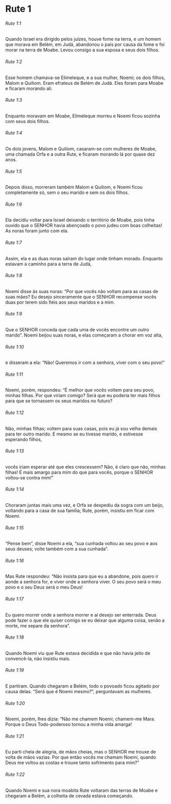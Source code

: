 # Rute 1

###### Rute 1:1

Quando Israel era dirigido pelos juízes, houve fome na terra, e um homem que morava em Belém, em Judá, abandonou o país por causa da fome e foi morar na terra de Moabe. Levou consigo a sua esposa e seus dois filhos.

###### Rute 1:2

Esse homem chamava-se Elimeleque, e a sua mulher, Noemi; os dois filhos, Malom e Quiliom. Eram efrateus de Belém de Judá. Eles foram para Moabe e ficaram morando ali.

###### Rute 1:3

Enquanto moravam em Moabe, Elimeleque morreu e Noemi ficou sozinha com seus dois filhos.

###### Rute 1:4

Os dois jovens, Malom e Quiliom, casaram-se com mulheres de Moabe, uma chamada Orfa e a outra Rute, e ficaram morando lá por quase dez anos.

###### Rute 1:5

Depois disso, morreram também Malom e Quiliom, e Noemi ficou completamente só, sem o seu marido e sem os dois filhos.

###### Rute 1:6

Ela decidiu voltar para Israel deixando o território de Moabe, pois tinha ouvido que o SENHOR havia abençoado o povo judeu com boas colheitas! As noras foram junto com ela.

###### Rute 1:7

Assim, ela e as duas noras saíram do lugar onde tinham morado. Enquanto estavam a caminho para a terra de Judá,

###### Rute 1:8

Noemi disse às suas noras: “Por que vocês não voltam para as casas de suas mães? Eu desejo sinceramente que o SENHOR recompense vocês duas por terem sido fiéis aos seus maridos e a mim.

###### Rute 1:9

Que o SENHOR conceda que cada uma de vocês encontre um outro marido”. Noemi beijou suas noras, e elas começaram a chorar em voz alta,

###### Rute 1:10

e disseram a ela: “Não! Queremos ir com a senhora, viver com o seu povo!”

###### Rute 1:11

Noemi, porém, respondeu: “É melhor que vocês voltem para seu povo, minhas filhas. Por que viriam comigo? Será que eu poderia ter mais filhos para que se tornassem os seus maridos no futuro?

###### Rute 1:12

Não, minhas filhas; voltem para suas casas, pois eu já sou velha demais para ter outro marido. E mesmo se eu tivesse marido, e estivesse esperando filhos,

###### Rute 1:13

vocês iriam esperar até que eles crescessem? Não, é claro que não, minhas filhas! É mais amargo para mim do que para vocês, porque o SENHOR voltou-se contra mim!”

###### Rute 1:14

Choraram juntas mais uma vez, e Orfa se despediu da sogra com um beijo, voltando para a casa de sua família; Rute, porém, insistiu em ficar com Noemi.

###### Rute 1:15

“Pense bem”, disse Noemi a ela, “sua cunhada voltou ao seu povo e aos seus deuses; volte também com a sua cunhada”.

###### Rute 1:16

Mas Rute respondeu: “Não insista para que eu a abandone, pois quero ir aonde a senhora for, e viver onde a senhora viver. O seu povo será o meu povo e o seu Deus será o meu Deus!

###### Rute 1:17

Eu quero morrer onde a senhora morrer e aí desejo ser enterrada. Deus pode fazer o que ele quiser comigo se eu deixar que alguma coisa, senão a morte, me separe da senhora”.

###### Rute 1:18

Quando Noemi viu que Rute estava decidida e que não havia jeito de convencê-la, não insistiu mais.

###### Rute 1:19

E partiram. Quando chegaram a Belém, todo o povoado ficou agitado por causa delas. “Será que é Noemi mesmo?”, perguntavam as mulheres.

###### Rute 1:20

Noemi, porém, lhes dizia: “Não me chamem Noemi; chamem-me Mara. Porque o Deus Todo-poderoso tornou a minha vida amarga!

###### Rute 1:21

Eu parti cheia de alegria, de mãos cheias, mas o SENHOR me trouxe de volta de mãos vazias. Por que então vocês me chamam Noemi, quando Deus me voltou as costas e trouxe tanto sofrimento para mim?”

###### Rute 1:22

Quando Noemi e sua nora moabita Rute voltaram das terras de Moabe e chegaram a Belém, a colheita de cevada estava começando.


